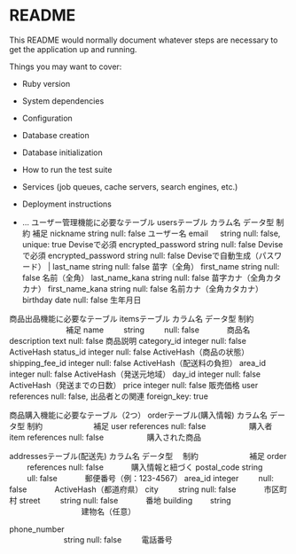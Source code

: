 # README

This README would normally document whatever steps are necessary to get the
application up and running.

Things you may want to cover:

* Ruby version

* System dependencies

* Configuration

* Database creation

* Database initialization

* How to run the test suite

* Services (job queues, cache servers, search engines, etc.)

* Deployment instructions

* ...
ユーザー管理機能に必要なテーブル
usersテーブル
カラム名	             データ型     制約	                        補足
nickname	            string	      null: false	              ユーザー名
email	  　            string	      null: false, unique: true	  Deviseで必須
encrypted_password	    string	      null: false	              Deviseで必須
encrypted_password      string        null: false                 Deviseで自動生成（パスワード）   |
last_name	            string	      null: false	              苗字（全角）
first_name	            string	      null: false	              名前（全角）
last_name_kana          string	      null: false	              苗字カナ（全角カタカナ）
first_name_kana	        string	      null: false	              名前カナ（全角カタカナ）
birthday	            date	      null: false	              生年月日


商品出品機能に必要なテーブル
itemsテーブル
カラム名	             データ型	  制約	　　　　　　　           補足
name	　　            string	　　   null: false	　　　         商品名
description	            text          null: false                 商品説明
category_id             integer       null: false	              ActiveHash
status_id	            integer	      null: false	              ActiveHash（商品の状態）
shipping_fee_id	        integer	      null: false	              ActiveHash（配送料の負担）
area_id	                integer	      null: false	              ActiveHash（発送元地域）
day_id	                integer	      null: false	              ActiveHash（発送までの日数）
price	                integer	      null: false	              販売価格
user	                references	  null: false,                出品者との関連
                                      foreign_key: true	


商品購入機能に必要なテーブル（2つ）
orderテーブル(購入情報)
カラム名	             データ型	   制約	　　　　　　             補足
user	                references	  null: false	　　　　　     購入者
item	                references	  null: false	　　　　　     購入された商品

addressesテーブル(配送先)
カラム名	            データ型	　制約	　　　　　　             補足
order	　　            references	  null: false	　　　         購入情報と紐づく
postal_code             string	　　  ull: false	　　　         郵便番号（例：123-4567）
area_id	                integer	　　  null: false	　　　         ActiveHash（都道府県）
city	　　            string        null: false	　　　         市区町村
street	　　            string        null: false	　　　         番地
building　　            string		　　　　　　　　　              建物名（任意）

phone_number	
　　　　　　　string	null: false	　　          電話番号


